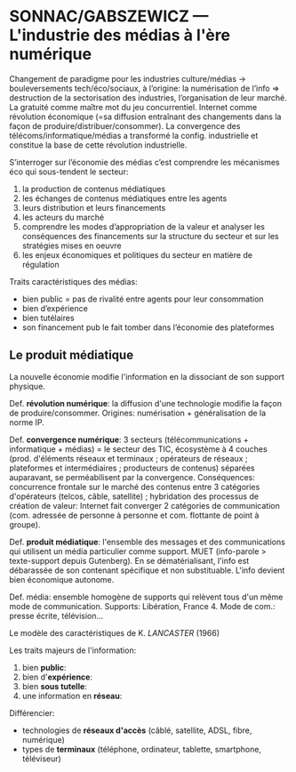 # SONNAC/GABSZEWICZ — L'industrie des médias à l'ère numérique

Changement de paradigme pour les industries culture/médias → bouleversements tech/éco/sociaux, à l’origine: la numérisation de l’info ⇒ destruction de la sectorisation des industries, l’organisation de leur marché. La gratuité comme maître mot du jeu concurrentiel. Internet comme révolution économique \(=sa diffusion entraînant des changements dans la façon de produire/distribuer/consommer\). La convergence des télécoms/informatique/médias a transformé la config. industrielle et constitue la base de cette révolution industrielle.

S’interroger sur l’économie des médias c’est comprendre les mécanismes éco qui sous-tendent le secteur:

1. la production de contenus médiatiques
2. les échanges de contenus médiatiques entre les agents
3. leurs distribution et leurs financements
4. les acteurs du marché
5. comprendre les modes d’appropriation de la valeur et analyser les conséquences des financements sur la structure du secteur et sur les stratégies mises en oeuvre
6. les enjeux économiques et politiques du secteur en matière de régulation

Traits caractéristiques des médias:
* bien public = pas de rivalité entre agents pour leur consommation
* bien d’expérience
* bien tutélaires
* son financement pub le fait tomber dans l’économie des plateformes

## Le produit médiatique

La nouvelle économie modifie l'information en la dissociant de son support physique.

Def. **révolution numérique**: la diffusion d'une technologie modifie la façon de produire/consommer. Origines: numérisation + généralisation de la norme IP.

Def. **convergence numérique**: 3 secteurs (télécommunications + informatique + médias) = le secteur des TIC, écosystème à 4 couches (prod. d'éléments réseaux et terminaux ; opérateurs de réseaux ; plateformes et intermédiaires ; producteurs de contenus) séparées auparavant, se perméabilisent par la convergence. Conséquences: concurrence frontale sur le marché des contenus entre 3 catégories d'opérateurs (telcos, câble, satellite) ; hybridation des processus de création de valeur: Internet fait converger 2 catégories de communication (com. adressée de personne à personne et com. flottante de point à groupe).

Def. **produit médiatique**: l'ensemble des messages et des communications qui utilisent un média particulier comme support. MUET (info-parole > texte-support depuis Gutenberg). En se dématérialisant, l'info est débarassée de son contenant spécifique et non substituable. L'info devient bien économique autonome.

Def. média: ensemble homogène de supports qui relèvent tous d'un même mode de communication. Supports: Libération, France 4. Mode de com.: presse écrite, télévision...

Le modèle des caractéristiques de K. _LANCASTER_ (1966)

Les traits majeurs de l'information:
1. bien **public**:
2. bien d'**expérience**:
3. bien **sous tutelle**:
4. une information en **réseau**:

Différencier:
* technologies de **réseaux d'accès** (câblé, satellite, ADSL, fibre, numérique)
* types de **terminaux** (téléphone, ordinateur, tablette, smartphone, téléviseur)





